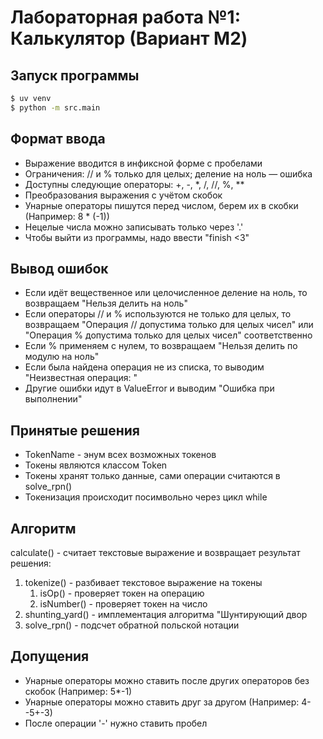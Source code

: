 # Лабораторная работа №1: Калькулятор (Вариант M2)

## Запуск программы
```bash
$ uv venv
$ python -m src.main
```

## Формат ввода
* Выражение вводится в инфиксной форме c пробелами
* Ограничения: // и % только для целых; деление на ноль — ошибка
* Доступны следующие операторы: +, -, *, /, //, %, **
* Преобразования выражения с учётом скобок
* Унарные операторы пишутся перед числом, берем их в скобки (Например: 8 * (-1))
* Нецелые числа можно записывать только через '.'
* Чтобы выйти из программы, надо ввести "finish <3"

## Вывод ошибок
* Если идёт вещественное или целочисленное деление на ноль, то возвращаем "Нельзя делить на ноль"
* Если операторы // и % используются не только для целых, то возвращаем "Операция // допустима только для целых чисел" или "Операция % допустима только для целых чисел" соответственно
* Если % применяем с нулем, то возвращаем "Нельзя делить по модулю на ноль"
* Если была найдена операция не из списка, то выводим "Неизвестная операция: "
* Другие ошибки идут в ValueError и выводим "Ошибка при выполнении"

## Принятые решения
* TokenName - энум всех возможных токенов
* Токены являются классом Token
* Токены хранят только данные, сами операции считаются в solve_rpn()
* Токенизация происходит посимвольно через цикл while

## Алгоритм
calculate() - считает текстовые выражение и возвращает результат решения:
1. tokenize() - разбивает текстовое выражение на токены
    1. isOp() - проверяет токен на операцию
    2. isNumber() - проверяет токен на число
2. shunting_yard() - имплементация алгоритма "Шунтирующий двор
3. solve_rpn() - подсчет обратной польской нотации

## Допущения
* Унарные операторы можно ставить после других операторов без скобок (Например: 5*-1)
* Унарные операторы можно ставить друг за другом (Например: 4--5+-3)
* После операции '-' нужно ставить пробел
